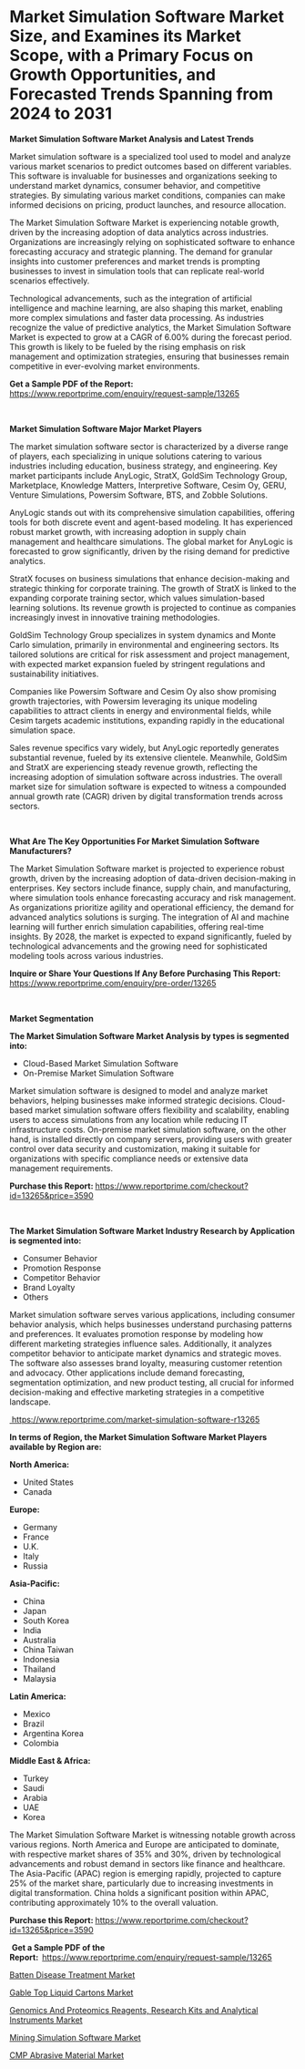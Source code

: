 <p><h1>Market Simulation Software Market Size, and Examines its Market Scope, with a Primary Focus on Growth Opportunities, and Forecasted Trends Spanning from 2024 to 2031</h1></p><p><strong>Market Simulation Software Market Analysis and Latest Trends</strong></p>
<p><p>Market simulation software is a specialized tool used to model and analyze various market scenarios to predict outcomes based on different variables. This software is invaluable for businesses and organizations seeking to understand market dynamics, consumer behavior, and competitive strategies. By simulating various market conditions, companies can make informed decisions on pricing, product launches, and resource allocation.</p><p>The Market Simulation Software Market is experiencing notable growth, driven by the increasing adoption of data analytics across industries. Organizations are increasingly relying on sophisticated software to enhance forecasting accuracy and strategic planning. The demand for granular insights into customer preferences and market trends is prompting businesses to invest in simulation tools that can replicate real-world scenarios effectively.</p><p>Technological advancements, such as the integration of artificial intelligence and machine learning, are also shaping this market, enabling more complex simulations and faster data processing. As industries recognize the value of predictive analytics, the Market Simulation Software Market is expected to grow at a CAGR of 6.00% during the forecast period. This growth is likely to be fueled by the rising emphasis on risk management and optimization strategies, ensuring that businesses remain competitive in ever-evolving market environments.</p></p>
<p><strong>Get a Sample PDF of the Report:&nbsp;</strong> <a href="https://www.reportprime.com/enquiry/request-sample/13265">https://www.reportprime.com/enquiry/request-sample/13265</a></p>
<p>&nbsp;</p>
<p><strong>Market Simulation Software Major Market Players</strong></p>
<p><p>The market simulation software sector is characterized by a diverse range of players, each specializing in unique solutions catering to various industries including education, business strategy, and engineering. Key market participants include AnyLogic, StratX, GoldSim Technology Group, Marketplace, Knowledge Matters, Interpretive Software, Cesim Oy, GERU, Venture Simulations, Powersim Software, BTS, and Zobble Solutions.</p><p>AnyLogic stands out with its comprehensive simulation capabilities, offering tools for both discrete event and agent-based modeling. It has experienced robust market growth, with increasing adoption in supply chain management and healthcare simulations. The global market for AnyLogic is forecasted to grow significantly, driven by the rising demand for predictive analytics.</p><p>StratX focuses on business simulations that enhance decision-making and strategic thinking for corporate training. The growth of StratX is linked to the expanding corporate training sector, which values simulation-based learning solutions. Its revenue growth is projected to continue as companies increasingly invest in innovative training methodologies.</p><p>GoldSim Technology Group specializes in system dynamics and Monte Carlo simulation, primarily in environmental and engineering sectors. Its tailored solutions are critical for risk assessment and project management, with expected market expansion fueled by stringent regulations and sustainability initiatives.</p><p>Companies like Powersim Software and Cesim Oy also show promising growth trajectories, with Powersim leveraging its unique modeling capabilities to attract clients in energy and environmental fields, while Cesim targets academic institutions, expanding rapidly in the educational simulation space.</p><p>Sales revenue specifics vary widely, but AnyLogic reportedly generates substantial revenue, fueled by its extensive clientele. Meanwhile, GoldSim and StratX are experiencing steady revenue growth, reflecting the increasing adoption of simulation software across industries. The overall market size for simulation software is expected to witness a compounded annual growth rate (CAGR) driven by digital transformation trends across sectors.</p></p>
<p>&nbsp;</p>
<p><strong>What Are The Key Opportunities For Market Simulation Software Manufacturers?</strong></p>
<p><p>The Market Simulation Software market is projected to experience robust growth, driven by the increasing adoption of data-driven decision-making in enterprises. Key sectors include finance, supply chain, and manufacturing, where simulation tools enhance forecasting accuracy and risk management. As organizations prioritize agility and operational efficiency, the demand for advanced analytics solutions is surging. The integration of AI and machine learning will further enrich simulation capabilities, offering real-time insights. By 2028, the market is expected to expand significantly, fueled by technological advancements and the growing need for sophisticated modeling tools across various industries.</p></p>
<p><strong>Inquire or Share Your Questions If Any Before Purchasing This Report:</strong> <a href="https://www.reportprime.com/enquiry/pre-order/13265">https://www.reportprime.com/enquiry/pre-order/13265</a></p>
<p>&nbsp;</p>
<p><strong>Market Segmentation</strong></p>
<p><strong>The Market Simulation Software Market Analysis by types is segmented into:</strong></p>
<p><ul><li>Cloud-Based Market Simulation Software</li><li>On-Premise Market Simulation Software</li></ul></p>
<p><p>Market simulation software is designed to model and analyze market behaviors, helping businesses make informed strategic decisions. Cloud-based market simulation software offers flexibility and scalability, enabling users to access simulations from any location while reducing IT infrastructure costs. On-premise market simulation software, on the other hand, is installed directly on company servers, providing users with greater control over data security and customization, making it suitable for organizations with specific compliance needs or extensive data management requirements.</p></p>
<p><strong>Purchase this Report:&nbsp;</strong><a href="https://www.reportprime.com/checkout?id=13265&price=3590">https://www.reportprime.com/checkout?id=13265&price=3590</a></p>
<p>&nbsp;</p>
<p><strong>The Market Simulation Software Market Industry Research by Application is segmented into:</strong></p>
<p><ul><li>Consumer Behavior</li><li>Promotion Response</li><li>Competitor Behavior</li><li>Brand Loyalty</li><li>Others</li></ul></p>
<p><p>Market simulation software serves various applications, including consumer behavior analysis, which helps businesses understand purchasing patterns and preferences. It evaluates promotion response by modeling how different marketing strategies influence sales. Additionally, it analyzes competitor behavior to anticipate market dynamics and strategic moves. The software also assesses brand loyalty, measuring customer retention and advocacy. Other applications include demand forecasting, segmentation optimization, and new product testing, all crucial for informed decision-making and effective marketing strategies in a competitive landscape.</p></p>
<p><a href="https://www.reportprime.com/market-simulation-software-r13265">&nbsp;https://www.reportprime.com/market-simulation-software-r13265</a></p>
<p><strong>In terms of Region, the Market Simulation Software Market Players available by Region are:</strong></p>
<p>
    <p> <strong> North America: </strong>
        <ul>
            <li>United States</li>
            <li>Canada</li>
        </ul>
        </p> 
    <p> <strong> Europe: </strong>
        <ul>
            <li>Germany</li>
            <li>France</li>
            <li>U.K.</li>
            <li>Italy</li>
            <li>Russia</li>
        </ul>
        </p> 
    <p> <strong> Asia-Pacific: </strong>
        <ul>
            <li>China</li>
            <li>Japan</li>
            <li>South Korea</li>
            <li>India</li>
            <li>Australia</li>
            <li>China Taiwan</li>
            <li>Indonesia</li>
            <li>Thailand</li>
            <li>Malaysia</li>
        </ul>
        </p> 
    <p> <strong> Latin America: </strong>
        <ul>
            <li>Mexico</li>
            <li>Brazil</li>
            <li>Argentina Korea</li>
            <li>Colombia</li>
        </ul>
        </p> 
    <p> <strong> Middle East & Africa: </strong>
        <ul>
            <li>Turkey</li>
            <li>Saudi</li>
            <li>Arabia</li>
            <li>UAE</li>
            <li>Korea</li>
        </ul>
    </p>
    </p>
<p><p>The Market Simulation Software Market is witnessing notable growth across various regions. North America and Europe are anticipated to dominate, with respective market shares of 35% and 30%, driven by technological advancements and robust demand in sectors like finance and healthcare. The Asia-Pacific (APAC) region is emerging rapidly, projected to capture 25% of the market share, particularly due to increasing investments in digital transformation. China holds a significant position within APAC, contributing approximately 10% to the overall valuation.</p></p>
<p><strong>Purchase this Report: </strong><a href="https://www.reportprime.com/checkout?id=13265&price=3590">https://www.reportprime.com/checkout?id=13265&price=3590</a></p>
<p>&nbsp;<strong>Get a Sample PDF of the Report:&nbsp;&nbsp;</strong><a href="https://www.reportprime.com/enquiry/request-sample/13265">https://www.reportprime.com/enquiry/request-sample/13265</a></p>
<p><strong></strong></p>
<p><p><a href="https://www.linkedin.com/pulse/emerging-market-trends-regional-analysis-batten-disease-treatment-vg1qc?trackingId=ArdM1ejhRzqTljrW33YIlg%3D%3D">Batten Disease Treatment Market</a></p><p><a href="https://medium.com/@anslrtman56756/this-report-on-gable-top-liquid-cartons-market-is-a-comprehensive-analysis-of-market-shares-e79d47804a65">Gable Top Liquid Cartons Market</a></p><p><a href="https://medium.com/@anslrtman56756/the-genomics-and-proteomics-reagents-research-kits-and-analytical-instruments-market-is-c178f636a694">Genomics And Proteomics Reagents, Research Kits and Analytical Instruments Market</a></p><p><a href="https://github.com/prosalinda88/Market-Research-Report-List-6/blob/main/mining-simulation-software-market.md">Mining Simulation Software Market</a></p><p><a href="https://issuu.com/reportprime-2/docs/cmp-abrasive-material-market-size-2_a7306d000a2756">CMP Abrasive Material Market</a></p></p>